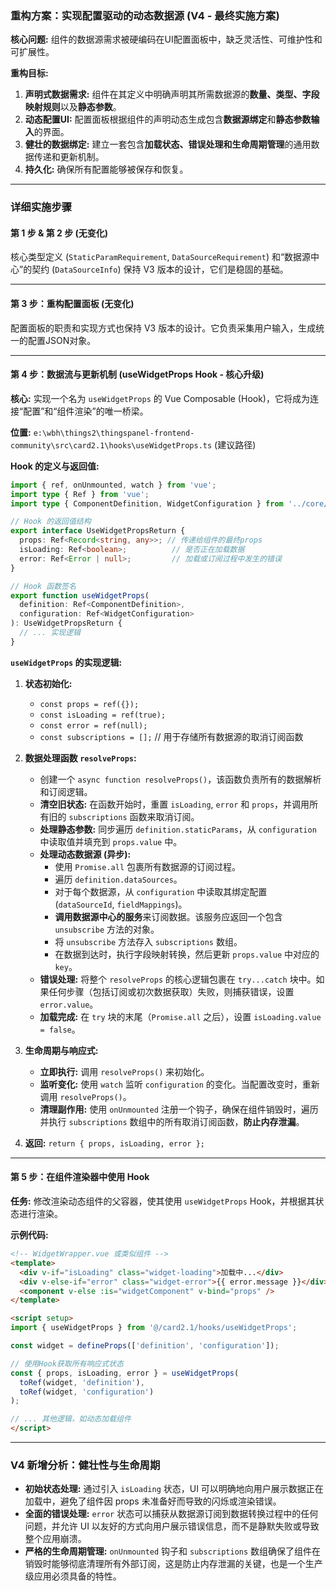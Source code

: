### 重构方案：实现配置驱动的动态数据源 (V4 - 最终实施方案)

**核心问题:** 组件的数据源需求被硬编码在UI配置面板中，缺乏灵活性、可维护性和可扩展性。

**重构目标:**
1.  **声明式数据需求:** 组件在其定义中明确声明其所需数据源的**数量、类型、字段映射规则**以及**静态参数**。
2.  **动态配置UI:** 配置面板根据组件的声明动态生成包含**数据源绑定**和**静态参数输入**的界面。
3.  **健壮的数据绑定:** 建立一套包含**加载状态、错误处理和生命周期管理**的通用数据传递和更新机制。
4.  **持久化:** 确保所有配置能够被保存和恢复。

---

### 详细实施步骤

#### 第 1 步 & 第 2 步 (无变化)

核心类型定义 (`StaticParamRequirement`, `DataSourceRequirement`) 和“数据源中心”的契约 (`DataSourceInfo`) 保持 V3 版本的设计，它们是稳固的基础。

---

#### 第 3 步：重构配置面板 (无变化)

配置面板的职责和实现方式也保持 V3 版本的设计。它负责采集用户输入，生成统一的配置JSON对象。

---

#### 第 4 步：数据流与更新机制 (useWidgetProps Hook - 核心升级)

**核心:** 实现一个名为 `useWidgetProps` 的 Vue Composable (Hook)，它将成为连接“配置”和“组件渲染”的唯一桥梁。

**位置:** `e:\wbh\things2\thingspanel-frontend-community\src\card2.1\hooks\useWidgetProps.ts` (建议路径)

**Hook 的定义与返回值:**

```typescript
import { ref, onUnmounted, watch } from 'vue';
import type { Ref } from 'vue';
import type { ComponentDefinition, WidgetConfiguration } from '../core/types';

// Hook 的返回值结构
export interface UseWidgetPropsReturn {
  props: Ref<Record<string, any>>; // 传递给组件的最终props
  isLoading: Ref<boolean>;          // 是否正在加载数据
  error: Ref<Error | null>;         // 加载或订阅过程中发生的错误
}

// Hook 函数签名
export function useWidgetProps(
  definition: Ref<ComponentDefinition>,
  configuration: Ref<WidgetConfiguration>
): UseWidgetPropsReturn {
  // ... 实现逻辑
}
```

**`useWidgetProps` 的实现逻辑:**

1.  **状态初始化:**
    *   `const props = ref({});`
    *   `const isLoading = ref(true);`
    *   `const error = ref(null);`
    *   `const subscriptions = [];` // 用于存储所有数据源的取消订阅函数

2.  **数据处理函数 `resolveProps`:**
    *   创建一个 `async function resolveProps()`，该函数负责所有的数据解析和订阅逻辑。
    *   **清空旧状态:** 在函数开始时，重置 `isLoading`, `error` 和 `props`，并调用所有旧的 `subscriptions` 函数来取消订阅。
    *   **处理静态参数:** 同步遍历 `definition.staticParams`，从 `configuration` 中读取值并填充到 `props.value` 中。
    *   **处理动态数据源 (异步):**
        *   使用 `Promise.all` 包裹所有数据源的订阅过程。
        *   遍历 `definition.dataSources`。
        *   对于每个数据源，从 `configuration` 中读取其绑定配置 (`dataSourceId`, `fieldMappings`)。
        *   **调用数据源中心的服务**来订阅数据。该服务应返回一个包含 `unsubscribe` 方法的对象。
        *   将 `unsubscribe` 方法存入 `subscriptions` 数组。
        *   在数据到达时，执行字段映射转换，然后更新 `props.value` 中对应的 `key`。
    *   **错误处理:** 将整个 `resolveProps` 的核心逻辑包裹在 `try...catch` 块中。如果任何步骤（包括订阅或初次数据获取）失败，则捕获错误，设置 `error.value`。
    *   **加载完成:** 在 `try` 块的末尾（`Promise.all` 之后），设置 `isLoading.value = false`。

3.  **生命周期与响应式:**
    *   **立即执行:** 调用 `resolveProps()` 来初始化。
    *   **监听变化:** 使用 `watch` 监听 `configuration` 的变化。当配置改变时，重新调用 `resolveProps()`。
    *   **清理副作用:** 使用 `onUnmounted` 注册一个钩子，确保在组件销毁时，遍历并执行 `subscriptions` 数组中的所有取消订阅函数，**防止内存泄漏**。

4.  **返回:** `return { props, isLoading, error };`

---

#### 第 5 步：在组件渲染器中使用 Hook

**任务:** 修改渲染动态组件的父容器，使其使用 `useWidgetProps` Hook，并根据其状态进行渲染。

**示例代码:**

```html
<!-- WidgetWrapper.vue 或类似组件 -->
<template>
  <div v-if="isLoading" class="widget-loading">加载中...</div>
  <div v-else-if="error" class="widget-error">{{ error.message }}</div>
  <component v-else :is="widgetComponent" v-bind="props" />
</template>

<script setup>
import { useWidgetProps } from '@/card2.1/hooks/useWidgetProps';

const widget = defineProps(['definition', 'configuration']);

// 使用Hook获取所有响应式状态
const { props, isLoading, error } = useWidgetProps(
  toRef(widget, 'definition'), 
  toRef(widget, 'configuration')
);

// ... 其他逻辑，如动态加载组件
</script>
```

---

### V4 新增分析：健壮性与生命周期

*   **初始状态处理:** 通过引入 `isLoading` 状态，UI 可以明确地向用户展示数据正在加载中，避免了组件因 props 未准备好而导致的闪烁或渲染错误。
*   **全面的错误处理:** `error` 状态可以捕获从数据源订阅到数据转换过程中的任何问题，并允许 UI 以友好的方式向用户展示错误信息，而不是静默失败或导致整个应用崩溃。
*   **严格的生命周期管理:** `onUnmounted` 钩子和 `subscriptions` 数组确保了组件在销毁时能够彻底清理所有外部订阅，这是防止内存泄漏的关键，也是一个生产级应用必须具备的特性。